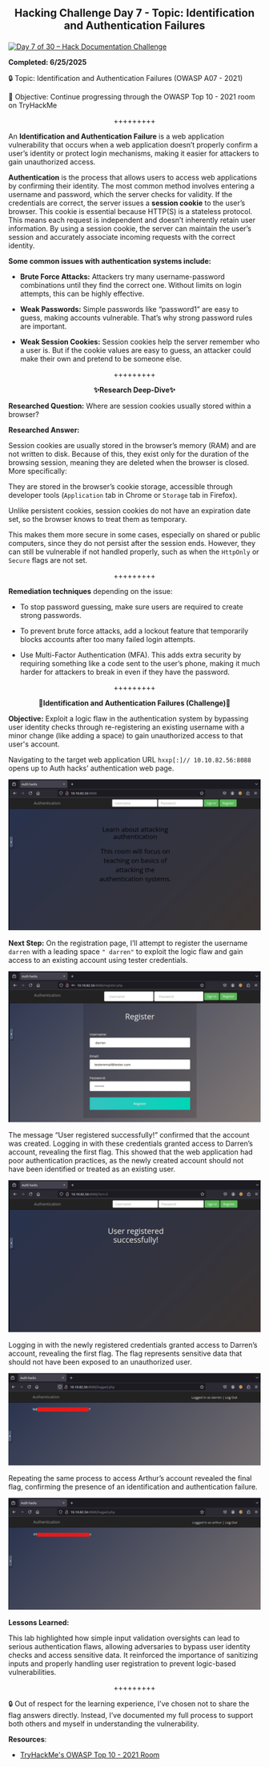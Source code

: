 **<p align="center">Hacking Challenge Day 7 - Topic: Identification and Authentication Failures</p>**
---
[![Day 7 of 30 – Hack Documentation Challenge](https://img.shields.io/badge/Day%207%20of%2030-Hack%20Documentation%20Challenge-crimson?style=for-the-badge&logo=tryhackme)](https://tryhackme.com)

**Completed: 6/25/2025**

🔒 Topic: Identification and Authentication Failures (OWASP A07 - 2021)

🎯 Objective: Continue progressing through the OWASP Top 10 - 2021 room on TryHackMe

<p align="center">+++++++++</p>

An **Identification and Authentication Failure** is a web application vulnerability that occurs when a web application doesn’t properly confirm a user’s identity or protect login mechanisms, making it easier for attackers to gain unauthorized access.

**Authentication** is the process that allows users to access web applications by confirming their identity. The most common method involves entering a username and password, which the server checks for validity. If the credentials are correct, the server issues a **session cookie** to the user’s browser. This cookie is essential because HTTP(S) is a stateless protocol. This means each request is independent and doesn’t inherently retain user information. By using a session cookie, the server can maintain the user’s session and accurately associate incoming requests with the correct identity.

**Some common issues with authentication systems include:**

   - **Brute Force Attacks:** Attackers try many username-password combinations until they find the correct one. Without limits on login attempts, this can be highly effective.

   - **Weak Passwords:** Simple passwords like “password1” are easy to guess, making accounts vulnerable. That’s why strong password rules are important.

   - **Weak Session Cookies:** Session cookies help the server remember who a user is. But if the cookie values are easy to guess, an attacker could make their own and pretend to be someone else.

<p align="center">+++++++++</p>

**<p align="center">✨Research Deep-Dive✨</p>**

**Researched Question:** Where are session cookies usually stored within a browser?

**Researched Answer:**

Session cookies are usually stored in the browser’s memory (RAM) and are not written to disk. Because of this, they exist only for the duration of the browsing session, meaning they are deleted when the browser is closed. More specifically:

They are stored in the browser’s cookie storage, accessible through developer tools (`Application` tab in Chrome or `Storage` tab in Firefox).

Unlike persistent cookies, session cookies do not have an expiration date set, so the browser knows to treat them as temporary.

This makes them more secure in some cases, especially on shared or public computers, since they do not persist after the session ends. However, they can still be vulnerable if not handled properly, such as when the `HttpOnly` or `Secure` flags are not set.

<p align="center">+++++++++</p>

**Remediation techniques** depending on the issue:

- To stop password guessing, make sure users are required to create strong passwords.

- To prevent brute force attacks, add a lockout feature that temporarily blocks accounts after too many failed login attempts.

- Use Multi-Factor Authentication (MFA). This adds extra security by requiring something like a code sent to the user’s phone, making it much harder for attackers to break in even if they have the password.

<p align="center">+++++++++</p>

**<p align="center">📍Identification and Authentication Failures (Challenge)📍</p>**

**Objective:** Exploit a logic flaw in the authentication system by bypassing user identity checks through re-registering an existing username with a minor change (like adding a space) to gain unauthorized access to that user's account.

Navigating to the target web application URL `hxxp[:]// 10.10.82.56:8088` opens up to Auth hacks’ authentication web page.

![Alt text](https://github.com/chaiexe/TryHackMe-Write-ups/blob/main/Red-Team/OWASP-Top-10-2021/07-Identification-and-Authentication-Failures/Images/Screenshot%201.png)

**Next Step:** On the registration page, I’ll attempt to register the username `darren` with a leading space `" darren"` to exploit the logic flaw and gain access to an existing account using tester credentials.

![Alt text](https://github.com/chaiexe/TryHackMe-Write-ups/blob/main/Red-Team/OWASP-Top-10-2021/07-Identification-and-Authentication-Failures/Images/Screenshot%202.png)

The message “User registered successfully!” confirmed that the account was created. Logging in with these credentials granted access to Darren’s account, revealing the first flag. This showed that the web application had poor authentication practices, as the newly created account should not have been identified or treated as an existing user.

![Alt text](https://github.com/chaiexe/TryHackMe-Write-ups/blob/main/Red-Team/OWASP-Top-10-2021/07-Identification-and-Authentication-Failures/Images/Screenshot%203.png)

Logging in with the newly registered credentials granted access to Darren’s account, revealing the first flag. The flag represents sensitive data that should not have been exposed to an unauthorized user.

![Alt text](https://github.com/chaiexe/TryHackMe-Write-ups/blob/main/Red-Team/OWASP-Top-10-2021/07-Identification-and-Authentication-Failures/Images/Screenshot%204.png)

Repeating the same process to access Arthur’s account revealed the final flag, confirming the presence of an identification and authentication failure.

![Alt text](https://github.com/chaiexe/TryHackMe-Write-ups/blob/main/Red-Team/OWASP-Top-10-2021/07-Identification-and-Authentication-Failures/Images/Screenshot%205.png)

**Lessons Learned:**

This lab highlighted how simple input validation oversights can lead to serious authentication flaws, allowing adversaries to bypass user identity checks and access sensitive data. It reinforced the importance of sanitizing inputs and properly handling user registration to prevent logic-based vulnerabilities.

<p align="center">+++++++++</p>

🔒 Out of respect for the learning experience, I’ve chosen not to share the flag answers
directly. Instead, I’ve documented my full process to support both others and myself in
understanding the vulnerability.

**Resources**:
- [TryHackMe's OWASP Top 10 - 2021 Room](https://tryhackme.com/room/owasptop102021)
